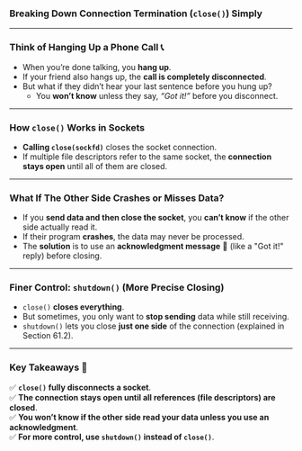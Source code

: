 ### **Breaking Down Connection Termination (`close()`) Simply**  

---

### **Think of Hanging Up a Phone Call 📞**  
- When you’re done talking, you **hang up**.  
- If your friend also hangs up, the **call is completely disconnected**.  
- But what if they didn’t hear your last sentence before you hung up?  
  - You **won’t know** unless they say, *“Got it!”* before you disconnect.  

---

### **How `close()` Works in Sockets**  
- **Calling `close(sockfd)`** closes the socket connection.  
- If multiple file descriptors refer to the same socket, the **connection stays open** until all of them are closed.  

---

### **What If The Other Side Crashes or Misses Data?**  
- If you **send data and then close the socket**, you **can’t know** if the other side actually read it.  
- If their program **crashes**, the data may never be processed.  
- The **solution** is to use an **acknowledgment message** 📩 (like a "Got it!" reply) before closing.

---

### **Finer Control: `shutdown()` (More Precise Closing)**  
- `close()` **closes everything**.  
- But sometimes, you only want to **stop sending** data while still receiving.  
- `shutdown()` lets you close **just one side** of the connection (explained in Section 61.2).  

---

### **Key Takeaways 🚀**  
✅ **`close()` fully disconnects a socket**.  
✅ **The connection stays open until all references (file descriptors) are closed**.  
✅ **You won’t know if the other side read your data unless you use an acknowledgment**.  
✅ **For more control, use `shutdown()` instead of `close()`**.  